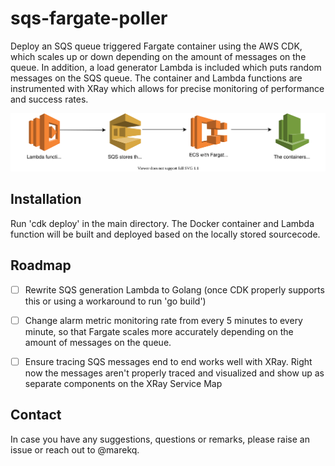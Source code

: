 sqs-fargate-poller
==================

Deploy an SQS queue triggered Fargate container using the AWS CDK, which scales up or down depending on the amount of messages on the queue. In addition, a load generator Lambda is included which puts random messages on the SQS queue. The container and Lambda functions are instrumented with XRay which allows for precise monitoring of performance and success rates. 



![alt text](./docs/diagram.svg)


Installation
------------

Run 'cdk deploy' in the main directory. The Docker container and Lambda function will be built and deployed based on the locally stored sourcecode. 


Roadmap
-------

- [ ] Rewrite SQS generation Lambda to Golang (once CDK properly supports this or using a workaround to run 'go build')
- [ ] Change alarm metric monitoring rate from every 5 minutes to every minute, so that Fargate scales more accurately depending on the amount of messages on the queue. 
- [ ] Ensure tracing SQS messages end to end works well with XRay. Right now the messages aren't properly traced and visualized and show up as separate components on the XRay Service Map


Contact
-------

In case you have any suggestions, questions or remarks, please raise an issue or reach out to @marekq.

